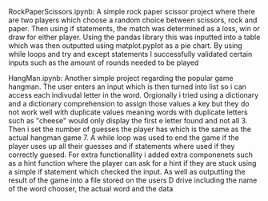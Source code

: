 RockPaperScissors.ipynb: A simple rock paper scissor project where there are two players which choose a random choice between scissors, rock and paper. Then using if statements, the match was determined as a loss, win or draw for either player. Using the pandas library this was inputted into a table which was then outputted using matplot.pyplot as a pie chart. By using while loops and try and except statements I successfully validated certain inputs such as the amount of rounds needed to be played

HangMan.ipynb: Another simple project regarding the popular game hangman. The user enters an input which is then turned into list so i can access each indivudal letter in the word. Orgionally i tried using a dictionary and a dictionary comprehension to assign those values a key but they do not work well with duplicate values meaning words with duplicate letters such as "cheese" would only display the first e letter found and not all 3. Then i set the number of guesses the player has which is the same as the actual hangman game 7. A while loop was used to end the game if the player uses up all their guesses and if statements where used if they correctly guesed. For extra functionallity i added extra componenets such as a hint function where the player can ask for a hint if they are stuck using a simple if statement which checked the input. As well as outputting the result of the game into a file stored on the users D drive including the name of the word chooser, the actual word and the data
